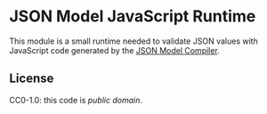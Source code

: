 # JSON Model JavaScript Runtime

This module is a small runtime needed to validate JSON values with JavaScript code generated by
the [JSON Model Compiler](https://github.com/clairey-zx81/json-model).

## License

CC0-1.0: this code is _public domain_.
